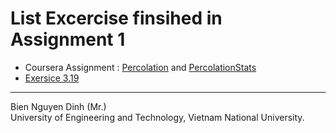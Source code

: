 # List Excercise finsihed in Assignment 1
* Coursera Assignment : [Percolation][percolation] and [PercolationStats][percolationStats]
* [Exersice 3.19][Kary]

---
Bien Nguyen Dinh (Mr.)  
University of Engineering and Technology, Vietnam National University.

[percolation]: ./percolation/Percolation.java "Percolation"
[percolationStats]: ./percolation/PercolationStats.java "Percolation Stats"
[Kary]: ./Kary.java "Kary"